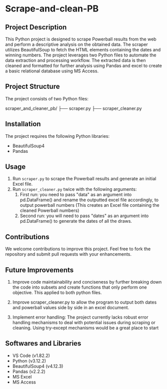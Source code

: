 # Scrape-and-clean-PB

## Project Description

This Python project is designed to scrape Powerball results from the web and perform a descriptive analysis on the obtained data. The scraper utilizes BeautifulSoup to fetch the HTML elements containing the dates and winning numbers. The project leverages two Python files to automate the data extraction and processing workflow. The extracted data is then cleaned and formatted for further analysis using Pandas and excel to create a basic relational database using MS Access.

## Project Structure

The project consists of two Python files:

scraper_and_cleaner_pb/
├── scraper.py
├── scraper_cleaner.py


## Installation

The project requires the following Python libraries:

* BeautifulSoup4
* Pandas

## Usage

1. Run `scraper.py` to scrape the Powerball results and generate an initial Excel file.
2. Run `scraper_cleaner.py` twice with the following arguments:
    1. First run: you need to pass "data" as an argument into pd.DataFrame() and rename the outputted excel file accordingly, to output powerball numbers (This creates an Excel file containing the cleaned Powerball numbers)
    2. Second run: you will need to pass "dates" as an argument into pd.DataFrame() to generate the dates of all the draws. 


## Contributions

We welcome contributions to improve this project. Feel free to fork the repository and submit pull requests with your enhancements.

## Future Improvements

1. Improve code maintainability and conciseness by further breaking down the code into subsets and create functions that only perform one objective. This applied to both python files.

2. Improve scraper_cleaner.py to allow the program to output both dates and powerball values side by side in an excel document. 

3. Implement error handling: The project currently lacks robust error handling mechanisms to deal with potential issues during scraping or cleaning. Using try-except mechanisms would be a great place to start


## Softwares and Libraries

* VS Code (v1.82.2)
* Python (v3.12.2)
* BeautifulSoup4 (v4.12.3)
* Pandas (v2.2.2)
* MS Excel 
* MS Access
